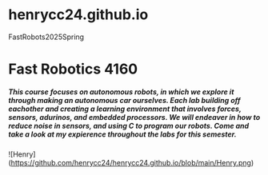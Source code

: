 # henrycc24.github.io
FastRobots2025Spring

# Fast Robotics 4160 
##### This course focuses on autonomous robots, in which we explore it through making an autonomous car ourselves. Each lab building off eachother and creating a learning environment that involves forces, sensors, adurinos, and embedded processors. We will endeaver in how to reduce noise in sensors, and using C to program our robots. Come and take a look at my expierence throughout the labs for this semester.

![Henry] (https://github.com/henrycc24/henrycc24.github.io/blob/main/Henry.png)

